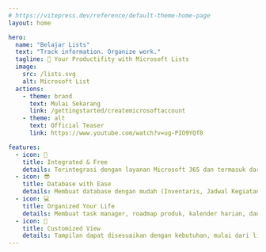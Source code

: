 ```yaml
---
# https://vitepress.dev/reference/default-theme-home-page
layout: home

hero:
  name: "Belajar Lists"
  text: "Track information. Organize work."
  tagline: 🚀 Your Productifity with Microsoft Lists
  image:
    src: /lists.svg
    alt: Microsoft List
  actions:
    - theme: brand
      text: Mulai Sekarang
      link: /gettingstarted/createmicrosoftaccount
    - theme: alt
      text: Official Teaser
      link: https://www.youtube.com/watch?v=ug-PIO9YQf8

features:
  - icon: 💪
    title: Integrated & Free
    details: Terintegrasi dengan layanan Microsoft 365 dan termasuk dari layanan gratis Microsoft 365
  - icon: 😎
    title: Database with Ease
    details: Membuat database dengan mudah (Inventaris, Jadwal Kegiatan, dan lain sebagainya)
  - icon: 💻
    title: Organized Your Life
    details: Membuat task manager, roadmap produk, kalender harian, dan masih banyak lainnya
  - icon: 🎨
    title: Customized View
    details: Tampilan dapat disesuaikan dengan kebutuhan, mulai dari list view, kanban, dan custom view
---
```

